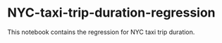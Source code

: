 # NYC-taxi-trip-duration-regression
This notebook contains the regression for NYC taxi trip duration.
